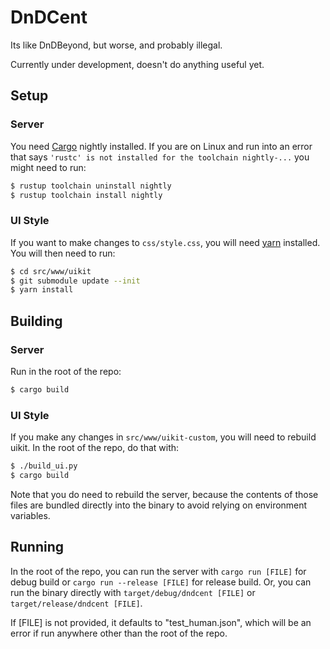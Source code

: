 # DnDCent

Its like DnDBeyond, but worse, and probably illegal.

Currently under development, doesn't do anything useful yet.

## Setup

### Server

You need [Cargo](https://doc.rust-lang.org/cargo/index.html) nightly installed. If you are on Linux and run into an error that says `'rustc' is not installed for the toolchain nightly-...` you might need to run:

```bash
$ rustup toolchain uninstall nightly
$ rustup toolchain install nightly
```

### UI Style

If you want to make changes to `css/style.css`, you will need [yarn](https://yarnpkg.com/) installed. You will then need to run:

```bash
$ cd src/www/uikit
$ git submodule update --init
$ yarn install
```

## Building

### Server

Run in the root of the repo:

```bash
$ cargo build
```

### UI Style

If you make any changes in `src/www/uikit-custom`, you will need to rebuild uikit. In the root of the repo, do that with:

```bash
$ ./build_ui.py
$ cargo build
```

Note that you do need to rebuild the server, because the contents of those files are bundled directly into the binary to avoid relying on environment variables.

## Running

In the root of the repo, you can run the server with `cargo run [FILE]` for debug build or `cargo run --release [FILE]` for release build. Or, you can run the binary directly with `target/debug/dndcent [FILE]` or `target/release/dndcent [FILE]`.

If [FILE] is not provided, it defaults to "test_human.json", which will be an error if run anywhere other than the root of the repo.

